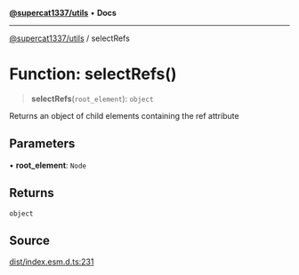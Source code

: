 [**@supercat1337/utils**](../README.md) • **Docs**

***

[@supercat1337/utils](../README.md) / selectRefs

# Function: selectRefs()

> **selectRefs**(`root_element`): `object`

Returns an object of child elements containing the ref attribute

## Parameters

• **root\_element**: `Node`

## Returns

`object`

## Source

[dist/index.esm.d.ts:231](https://github.com/supercat1337/utils/blob/29436ec24bee9f2e47444ecc42beedb601148283/dist/index.esm.d.ts#L231)
